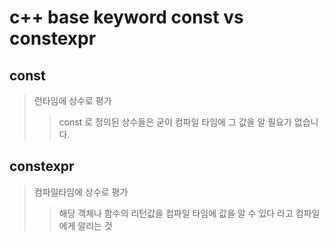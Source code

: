 # c++ base keyword const vs constexpr

## const

> 런타임에 상수로 평가
>
> > const 로 정의된 상수들은 굳이 컴파일 타임에 그 값을 알 필요가 없습니다.

## constexpr

> 컴파일타임에 상수로 평가
>
> > 해당 객체나 함수의 리턴값을 컴파일 타임에 값을 알 수 있다 라고 컴파일에게 알리는 것
